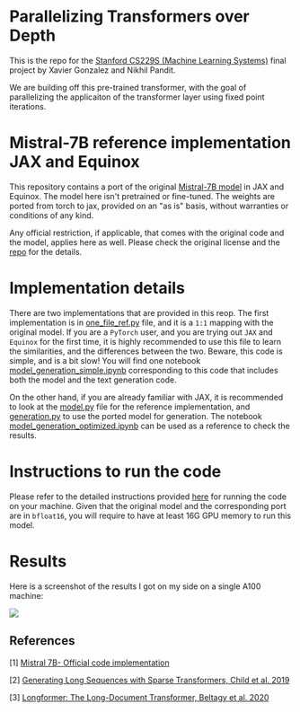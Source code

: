 # Parallelizing Transformers over Depth

This is the repo for the [Stanford CS229S (Machine Learning Systems)](https://cs229s.stanford.edu/fall2024/) final project by Xavier Gonzalez and Nikhil Pandit. 

We are building off this pre-trained transformer, with the goal of parallelizing the applicaiton of the transformer layer using fixed point iterations.


# Mistral-7B reference implementation JAX and Equinox

This repository contains a port of the original [Mistral-7B model](https://github.com/mistralai/mistral-src/tree/main?tab=readme-ov-file) in JAX and Equinox. The model here isn't pretrained or fine-tuned. The weights are ported from torch to jax, provided on an "as is" basis, without warranties or conditions of any kind.

Any official restriction, if applicable, that comes with the original code and the model, applies here as well. Please check the original license and the [repo](https://github.com/mistralai/mistral-src/tree/main?tab=readme-ov-file) for the details.


# Implementation details

There are two implementations that are provided in this reop. The first implementation is in [one_file_ref.py](./mistral_jax/one_file_ref.py) file, and it is a `1:1` mapping with the original model. If you are a `PyTorch` user, and you are trying out `JAX` and `Equinox` for the first time, it is highly recommended to use this file to learn the similarities, and the differences between the two. Beware, this code is simple, and is a bit slow! You will find one notebook [model_generation_simple.ipynb](./mistral_jax/model_generation_simple.ipynb) corresponding to this code that includes both the model and the text generation code.

On the other hand, if you are already familiar with JAX, it is recommended to look at the [model.py](./mistral_jax/model.py) file for the reference implementation, and [generation.py](./mistral_jax/generation.py) to use the ported model for generation. The notebook [model_generation_optimized.ipynb](./mistral_jax/model_generation_optimized.ipynb) can be used as a reference to check the results.


# Instructions to run the code

Please refer to the detailed instructions provided [here](./instructions.md) for running the code on your machine.
Given that the original model and the corresponding port are in `bfloat16`, you will require to have at least 16G GPU memory to run this model.


# Results
Here is a screenshot of the results I got on my side on a single A100 machine:

![](./sample_results.png)


## References

[1] [Mistral 7B- Official code implementation](https://github.com/mistralai/mistral-src/tree/main?tab=readme-ov-file)

[2] [Generating Long Sequences with Sparse Transformers, Child et al. 2019](https://arxiv.org/pdf/1904.10509.pdf)

[3] [Longformer: The Long-Document Transformer, Beltagy et al. 2020](https://arxiv.org/pdf/2004.05150v2.pdf)
